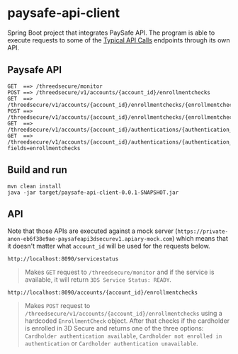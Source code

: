 # paysafe-api-client

Spring Boot project that integrates PaySafe API. The program is able to execute requests to some of the [Typical API Calls](https://developer.paysafe.com/en/classic-apis/3ds/typical-api-calls/verify-that-the-service-is-accessible/) endpoints through its own API.

## Paysafe API

```
GET  ==> /threedsecure/monitor
POST ==> /threedsecure/v1/accounts/{account_id}/enrollmentchecks
GET  ==> /threedsecure/v1/accounts/{account_id}/enrollmentchecks/{enrollmentcheck_id}
POST ==> /threedsecure/v1/accounts/{account_id}/enrollmentchecks/{enrollmentcheck_id}/authentications
GET  ==> /threedsecure/v1/accounts/{account_id}/authentications/{authentication_id}
GET  ==> /threedsecure/v1/accounts/{account_id}/authentications/{authentication_id}?fields=enrollmentchecks
```

## Build and run

```
mvn clean install
java -jar target/paysafe-api-client-0.0.1-SNAPSHOT.jar
```

## API

Note that those APIs are executed against a mock server (`https://private-anon-eb6f38e9ae-paysafeapi3dsecurev1.apiary-mock.com`) which means that it doesn't matter what `account_id` will be used for the requests below.

```
http://localhost:8090/servicestatus
```

> Makes `GET` request to `/threedsecure/monitor` and if the service is available, it will return `3DS Service Status: READY`.

```
http://localhost:8090/accounts/{account_id}/enrollmentchecks
```

> Makes `POST` request to `/threedsecure/v1/accounts/{account_id}/enrollmentchecks` using a hardcoded `EnrollmentCheck` object. After that checks if  the cardholder is enrolled in 3D Secure and returns one of the three options: `Cardholder authentication available`, `Cardholder not enrolled in authentication` or `Cardholder authentication unavailable`.